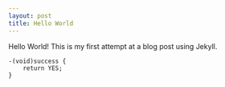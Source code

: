 ```yaml
---
layout: post
title: Hello World
---
```


Hello World!
This is my first attempt at a blog post using Jekyll.

```
-(void)success {
	return YES;
}
```

